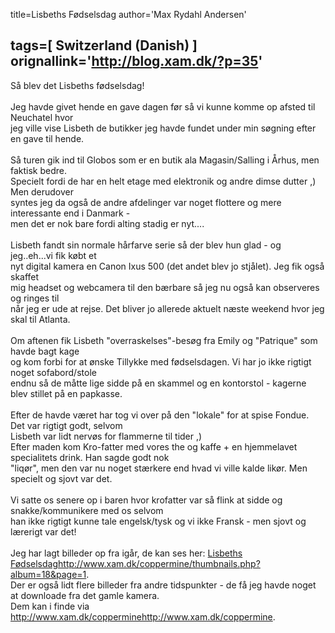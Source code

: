 title=Lisbeths F&#248;dselsdag
author='Max Rydahl Andersen'

tags=[ Switzerland (Danish) ]
orignallink='http://blog.xam.dk/?p=35'
---
<div><p>S&#229; blev det Lisbeths f&#248;dselsdag!<br><br>
Jeg havde givet hende en gave dagen f&#248;r s&#229; vi kunne komme op afsted til Neuchatel hvor <br>
jeg ville vise Lisbeth de butikker jeg havde fundet under min s&#248;gning efter en gave til hende.<br><br>
S&#229; turen gik ind til Globos som er en butik ala Magasin/Salling i &#197;rhus, men faktisk bedre. <br>
Specielt fordi de har en helt etage med elektronik og andre dimse dutter ,) Men derudover<br>
syntes jeg da ogs&#229; de andre afdelinger var noget flottere og mere interessante end i Danmark -<br>
men det er nok bare fordi alting stadig er nyt....<br><br>
Lisbeth fandt sin normale h&#229;rfarve serie s&#229; der blev hun glad - og jeg..eh...vi fik k&#248;bt et<br>
nyt digital kamera en Canon Ixus 500 (det andet blev jo stj&#229;let). Jeg fik ogs&#229; skaffet<br>
mig headset og webcamera til den b&#230;rbare s&#229; jeg nu ogs&#229; kan observeres og ringes til<br>
n&#229;r jeg er ude at rejse. Det bliver jo allerede aktuelt n&#230;ste weekend hvor jeg skal til Atlanta.<br><br>
Om aftenen fik Lisbeth "overraskelses"-bes&#248;g fra Emily og "Patrique" som havde bagt kage<br>
og kom forbi for at &#248;nske Tillykke med f&#248;dselsdagen. Vi har jo ikke rigtigt noget sofabord/stole<br>
endnu s&#229; de m&#229;tte lige sidde p&#229; en skammel og en kontorstol - kagerne blev stillet p&#229; en papkasse.<br><br>
Efter de havde v&#230;ret har tog vi over p&#229; den "lokale" for at spise Fondue. Det var rigtigt godt, selvom<br>
Lisbeth var lidt nerv&#248;s for flammerne til tider ,) <br>
Efter maden kom Kro-fatter med vores the og kaffe + en hjemmelavet specialitets drink. Han sagde godt nok<br>
"liq&#248;r", men den var nu noget st&#230;rkere end hvad vi ville kalde lik&#248;r. Men specielt og sjovt var det.<br><br>
Vi satte os senere op i baren hvor krofatter var s&#229; flink at sidde og snakke/kommunikere med os selvom<br>
han ikke rigtigt kunne tale engelsk/tysk og vi ikke Fransk - men sjovt og l&#230;rerigt var det!<br><br>
Jeg har lagt billeder op fra ig&#229;r, de kan ses her: <a href="http://www.xam.dk/coppermine/thumbnails.php?album=18&amp;page=1">Lisbeths F&#248;dselsdaghttp://www.xam.dk/coppermine/thumbnails.php?album=18&amp;page=1</a>.<br>
Der er ogs&#229; lidt flere billeder fra andre tidspunkter - de f&#229; jeg havde noget at downloade fra det gamle kamera.<br>
Dem kan i finde via <a href="http://www.xam.dk/coppermine">http://www.xam.dk/copperminehttp://www.xam.dk/coppermine</a>.<br><br></p></div>
